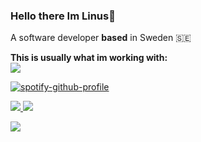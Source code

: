 ### Hello there Im Linus👋
A software developer **based** in Sweden 🇸🇪

<div>
  <strong>This is usually what im working with:</strong>
  </br>
  <a href="https://skillicons.dev">
    <img src="https://skillicons.dev/icons?i=js,ts,react,next,html,css,nodejs,docker,cs&theme=dark" />
  </a>
</div>

  [![spotify-github-profile](https://spotify-github-profile.vercel.app/api/view?uid=1s8t5js4u8xz62xkse3qj2jlp&cover_image=true&theme=natemoo-re&show_offline=true&background_color=121212&interchange=false&bar_color=53b14f&bar_color_cover=false)](https://github.com/kittinan/spotify-github-profile)


<div>
  <a href="https://github.com/anuraghazra/github-readme-stats">
    <img src="http://github-readme-stats-linus-jansson.vercel.app/api/top-langs/?username=linus-jansson&layout=compact&hide=c,cmake,php,vim+script,objective-c,roff,makefile,lua,c%2B%2B,batchfile&theme=synthwave&langs_count=10&hide_border=true" />
  </a>
   <a href="https://github.com/anuraghazra/github-readme-stats">
    <img src="http://github-readme-stats-linus-jansson.vercel.app/api?username=linus-jansson&show_icons=true&theme=synthwave&count_private=true&hide_border=true" />
  </a>
</div>

![](https://komarev.com/ghpvc/?username=linus-jansson&color=brightgreen&style=for-the-badge&label=views)
